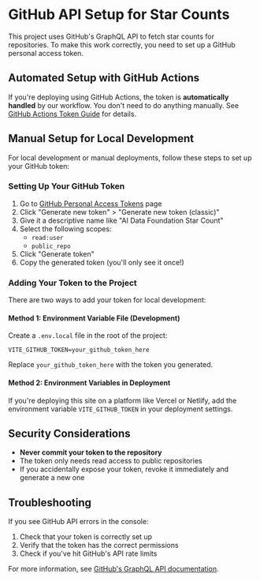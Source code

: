 # GitHub API Setup for Star Counts

This project uses GitHub's GraphQL API to fetch star counts for repositories. To make this work correctly, you need to set up a GitHub personal access token.

## Automated Setup with GitHub Actions

If you're deploying using GitHub Actions, the token is **automatically handled** by our workflow. You don't need to do anything manually. See [GitHub Actions Token Guide](docs/GITHUB-ACTIONS-TOKEN.md) for details.

## Manual Setup for Local Development

For local development or manual deployments, follow these steps to set up your GitHub token:

### Setting Up Your GitHub Token

1. Go to [GitHub Personal Access Tokens](https://github.com/settings/tokens) page
2. Click "Generate new token" > "Generate new token (classic)"
3. Give it a descriptive name like "AI Data Foundation Star Count"
4. Select the following scopes:
   - `read:user`
   - `public_repo`
5. Click "Generate token"
6. Copy the generated token (you'll only see it once!)

### Adding Your Token to the Project

There are two ways to add your token for local development:

#### Method 1: Environment Variable File (Development)

Create a `.env.local` file in the root of the project:

```
VITE_GITHUB_TOKEN=your_github_token_here
```

Replace `your_github_token_here` with the token you generated.

#### Method 2: Environment Variables in Deployment

If you're deploying this site on a platform like Vercel or Netlify, add the environment variable `VITE_GITHUB_TOKEN` in your deployment settings.

## Security Considerations

- **Never commit your token to the repository**
- The token only needs read access to public repositories
- If you accidentally expose your token, revoke it immediately and generate a new one

## Troubleshooting

If you see GitHub API errors in the console:

1. Check that your token is correctly set up
2. Verify that the token has the correct permissions
3. Check if you've hit GitHub's API rate limits

For more information, see [GitHub's GraphQL API documentation](https://docs.github.com/en/graphql). 
